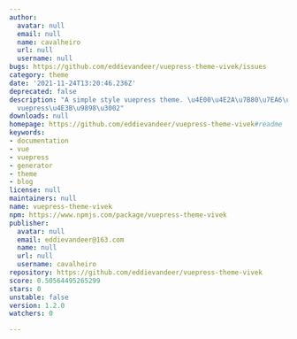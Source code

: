 ```yaml
---
author:
  avatar: null
  email: null
  name: cavalheiro
  url: null
  username: null
bugs: https://github.com/eddievandeer/vuepress-theme-vivek/issues
category: theme
date: '2021-11-24T13:20:46.236Z'
deprecated: false
description: "A simple style vuepress theme. \u4E00\u4E2A\u7B80\u7EA6\u98CE\u683C\u7684\
  vuepress\u4E3B\u9898\u3002"
downloads: null
homepage: https://github.com/eddievandeer/vuepress-theme-vivek#readme
keywords:
- documentation
- vue
- vuepress
- generator
- theme
- blog
license: null
maintainers: null
name: vuepress-theme-vivek
npm: https://www.npmjs.com/package/vuepress-theme-vivek
publisher:
  avatar: null
  email: eddievandeer@163.com
  name: null
  url: null
  username: cavalheiro
repository: https://github.com/eddievandeer/vuepress-theme-vivek
score: 0.50564495265299
stars: 0
unstable: false
version: 1.2.0
watchers: 0

---
```


